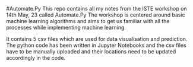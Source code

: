 #Automate.Py
This repo contains all my notes from the ISTE workshop on 14th May, 23 called Automate.Py
The workshop is centered around basic machine learning algorithms and aims to get us familiar with all the processes while implementing machine learning.

It contains 5 csv files which are used for data visualisation and prediction. The python code has been written in Jupyter Notebooks and the csv files have to be manually uploaded and their locations need to be updated accordingly in the code.
